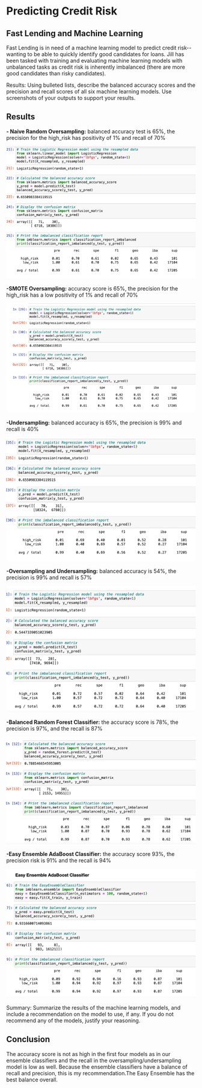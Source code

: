 # Predicting Credit Risk

## Fast Lending and Machine Learning
Fast Lending is in need of a machine learning model to predict credit risk--wanting to be able to quickly identify good candidates for loans. Jill has been tasked with training and evaluating machine learning models with unbalanced tasks as credit risk is inherently imbalanced (there are more good candidates than risky candidates).


Results: Using bulleted lists, describe the balanced accuracy scores and the precision and recall scores of all six machine learning models. Use screenshots of your outputs to support your results.

## Results

**- Naive Random Oversampling:** balanced accuracy test is 65%, the precision for the high_risk has positivity of 1% and recall of 70%

![naive_random_oversampling](naive_random_oversampling.png)

**-SMOTE Oversampling:** accuracy score is 65%, the precision for the high_risk has a low positivity of 1% and recall of 70%

![smote_oversampling](smote_oversampling.png)

**-Undersampling:** balanced accuracy is 65%, the precision is 99% and recall is 40%

![undersampling](undersampling.png)

**-Oversampling and Undersampling:** balanced accuracy is 54%, the precision is 99% and recall is 57%

![combination](combination.png)

**-Balanced Random Forest Classifier:** the accuracy score is 78%, the precision is 97%, and the recall is 87%

![random_forest](random_forest.png)

**-Easy Ensemble AdaBoost Classifier:** the accuracy score 93%, the precision risk is 91% and the recall is 94%

![easy_ensemble](easy_ensemble.png)

Summary: Summarize the results of the machine learning models, and include a recommendation on the model to use, if any. If you do not recommend any of the models, justify your reasoning.
## Conclusion
The accuracy score is not as high in the first four models as in our ensemble classifiers and the recall in the oversampling/undersampling model is low as well. Because the ensemble classifiers have a balance of recall and precision, this is my recommendation.The Easy Ensemble has the best balance overall. 
